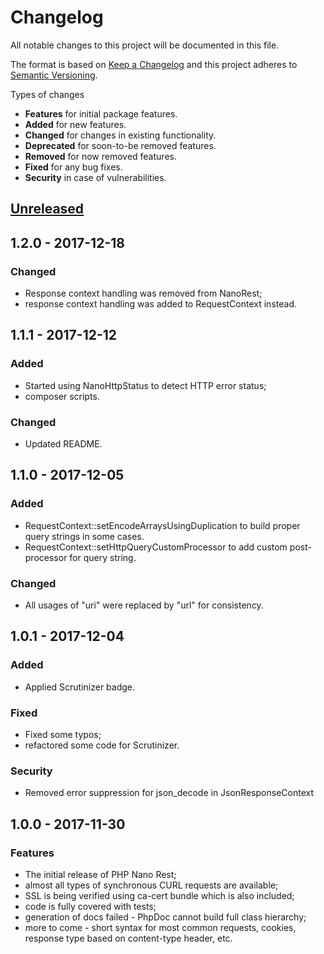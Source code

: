 # Changelog
All notable changes to this project will be documented in this file.

The format is based on [Keep a Changelog](http://keepachangelog.com/en/1.0.0/)
and this project adheres to [Semantic Versioning](http://semver.org/spec/v2.0.0.html).

Types of changes

* **Features** for initial package features.
* **Added** for new features.
* **Changed** for changes in existing functionality.
* **Deprecated** for soon-to-be removed features.
* **Removed** for now removed features.
* **Fixed** for any bug fixes.
* **Security** in case of vulnerabilities.

## [Unreleased]

## 1.2.0 - 2017-12-18

### Changed
* Response context handling was removed from NanoRest;
* response context handling was added to RequestContext instead.

## 1.1.1 - 2017-12-12

### Added
* Started using NanoHttpStatus to detect HTTP error status;
* composer scripts.

### Changed
* Updated README.

## 1.1.0 - 2017-12-05

### Added
* RequestContext::setEncodeArraysUsingDuplication to build proper query strings in some cases.
* RequestContext::setHttpQueryCustomProcessor to add custom post-processor for query string.

### Changed
* All usages of "uri" were replaced by "url" for consistency.

## 1.0.1 - 2017-12-04

### Added

* Applied Scrutinizer badge.

### Fixed

* Fixed some typos;
* refactored some code for Scrutinizer.

### Security

* Removed error suppression for json_decode in JsonResponseContext

## 1.0.0 - 2017-11-30

### Features

* The initial release of PHP Nano Rest;
* almost all types of synchronous CURL requests are available;
* SSL is being verified using ca-cert bundle which is also included;
* code is fully covered with tests;
* generation of docs failed - PhpDoc cannot build full class hierarchy;
* more to come - short syntax for most common requests, cookies, response type based on content-type header, etc.

[Unreleased]: https://github.com/GinoPane/php-nano-rest/compare/v1.2.0...HEAD
